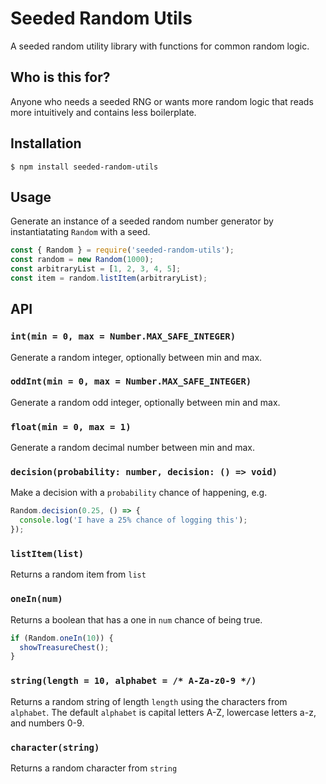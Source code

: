 # Seeded Random Utils

A seeded random utility library with functions for common random logic.

## Who is this for?

Anyone who needs a seeded RNG or wants more random logic that reads more intuitively and contains less boilerplate.

## Installation

```shell
$ npm install seeded-random-utils
```

## Usage

Generate an instance of a seeded random number generator by instantiatating `Random` with a seed.

```js
const { Random } = require('seeded-random-utils');
const random = new Random(1000);
const arbitraryList = [1, 2, 3, 4, 5];
const item = random.listItem(arbitraryList);
```

## API

### `int(min = 0, max = Number.MAX_SAFE_INTEGER)`

Generate a random integer, optionally between min and max.

### `oddInt(min = 0, max = Number.MAX_SAFE_INTEGER)`

Generate a random odd integer, optionally between min and max.

### `float(min = 0, max = 1)`

Generate a random decimal number between min and max.

### `decision(probability: number, decision: () => void)`

Make a decision with a `probability` chance of happening, e.g.

```js
Random.decision(0.25, () => {
  console.log('I have a 25% chance of logging this');
});
```

### `listItem(list)`

Returns a random item from `list`

### `oneIn(num)`

Returns a boolean that has a one in `num` chance of being true.

```js
if (Random.oneIn(10)) {
  showTreasureChest();
}
```

### `string(length = 10, alphabet = /* A-Za-z0-9 */)`

Returns a random string of length `length` using the characters from `alphabet`. The default `alphabet` is capital letters A-Z, lowercase letters a-z, and numbers 0-9.

### `character(string)`

Returns a random character from `string`
